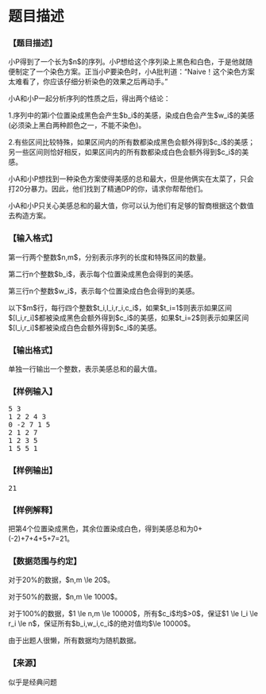 # 题目描述


<h3>
【题目描述】
</h3>
<p>
小P得到了一个长为$n$的序列。小P想给这个序列染上黑色和白色，于是他就随便制定了一个染色方案。正当小P要染色时，小A批判道：“Naive！这个染色方案太难看了，你应该仔细分析染色的效果之后再动手。”
</p>
<p>
小A和小P一起分析序列的性质之后，得出两个结论：
</p>
<p>
1.序列中的第i个位置染成黑色会产生$b_i$的美感，染成白色会产生$w_i$的美感(必须染上黑白两种颜色之一，不能不染色)。
</p>
<p>
2.有些区间比较特殊，如果区间内的所有数都染成黑色会额外得到$c_i$的美感；另一些区间则恰好相反，如果区间内的所有数都染成白色会额外得到$c_i$的美感。
</p>
<p>
小A和小P想找到一种染色方案使得美感的总和最大，但是他俩实在太菜了，只会打20分暴力。因此，他们找到了精通DP的你，请求你帮帮他们。
</p>
<p>
小A和小P只关心美感总和的最大值，你可以认为他们有足够的智商根据这个数值去构造方案。
</p>
<h3>
【输入格式】
</h3>
<p>
第一行两个整数$n,m$，分别表示序列的长度和特殊区间的数量。
</p>
<p>
第二行n个整数$b_i$，表示每个位置染成黑色会得到的美感。
</p>
<p>
第三行n个整数$w_i$，表示每个位置染成白色会得到的美感。
</p>
<p>
以下$m$行，每行四个整数$t_i,l_i,r_i,c_i$，如果$t_i=1$则表示如果区间$[l_i,r_i]$都被染成黑色会额外得到$c_i$的美感，如果$t_i=2$则表示如果区间$[l_i,r_i]$都被染成白色会额外得到$c_i$的美感。
</p>
<h3>
【输出格式】
</h3>
<p>
单独一行输出一个整数，表示美感总和的最大值。
</p>
<h3>
【样例输入】
</h3>
<pre>5 3
1 2 2 4 3
0 -2 7 1 5
2 1 2 7
1 2 3 5
1 5 5 1
</pre>
<h3>
【样例输出】
</h3>
<pre>21</pre>
<h3>
【样例解释】
</h3>
<p>
把第4个位置染成黑色，其余位置染成白色，得到美感总和为0+(-2)+7+4+5+7=21。
</p>
<h3>
【数据范围与约定】
</h3>
<p>
对于20%的数据，$n,m \le 20$。
</p>
<p>
对于50%的数据，$n,m \le 1000$。
</p>
<p>
对于100%的数据，$1 \le n,m \le 10000$，所有$c_i$均$&gt;0$，保证$1 \le l_i \le r_i \le n$，保证所有$b_i,w_i,c_i$的绝对值均$\le 10000$。
</p>
<p>
由于出题人很懒，所有数据均为随机数据。
</p>
<h3>
【来源】
</h3>
<p>
似乎是经典问题
</p>
